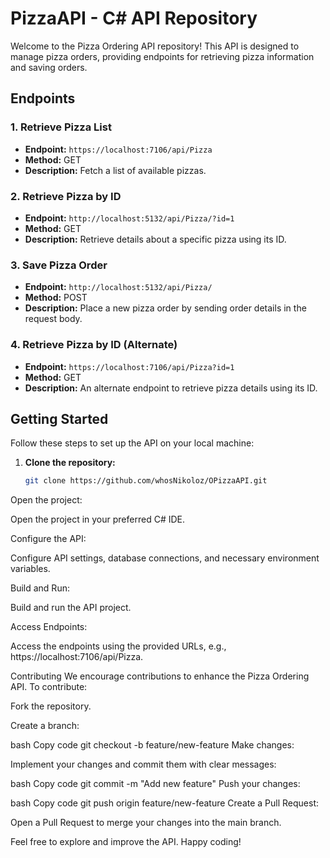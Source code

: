 # PizzaAPI - C# API Repository

Welcome to the Pizza Ordering API repository! This API is designed to manage pizza orders, providing endpoints for retrieving pizza information and saving orders.

## Endpoints

### 1. Retrieve Pizza List
- **Endpoint:** `https://localhost:7106/api/Pizza`
- **Method:** GET
- **Description:** Fetch a list of available pizzas.

### 2. Retrieve Pizza by ID
- **Endpoint:** `http://localhost:5132/api/Pizza/?id=1`
- **Method:** GET
- **Description:** Retrieve details about a specific pizza using its ID.

### 3. Save Pizza Order
- **Endpoint:** `http://localhost:5132/api/Pizza/`
- **Method:** POST
- **Description:** Place a new pizza order by sending order details in the request body.

### 4. Retrieve Pizza by ID (Alternate)
- **Endpoint:** `https://localhost:7106/api/Pizza?id=1`
- **Method:** GET
- **Description:** An alternate endpoint to retrieve pizza details using its ID.

## Getting Started

Follow these steps to set up the API on your local machine:

1. **Clone the repository:**

   ```bash
   git clone https://github.com/whosNikoloz/OPizzaAPI.git

Open the project:

Open the project in your preferred C# IDE.

Configure the API:

Configure API settings, database connections, and necessary environment variables.

Build and Run:

Build and run the API project.

Access Endpoints:

Access the endpoints using the provided URLs, e.g., https://localhost:7106/api/Pizza.

Contributing
We encourage contributions to enhance the Pizza Ordering API. To contribute:

Fork the repository.

Create a branch:

bash
Copy code
git checkout -b feature/new-feature
Make changes:

Implement your changes and commit them with clear messages:

bash
Copy code
git commit -m "Add new feature"
Push your changes:

bash
Copy code
git push origin feature/new-feature
Create a Pull Request:

Open a Pull Request to merge your changes into the main branch.

Feel free to explore and improve the API. Happy coding!
